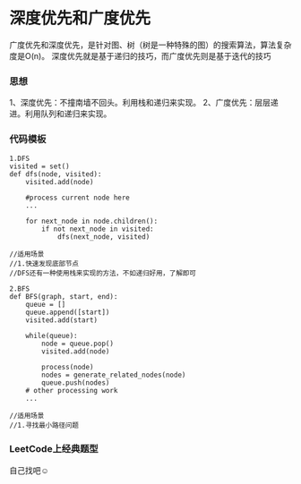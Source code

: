 # 深度优先和广度优先

广度优先和深度优先，是针对图、树（树是一种特殊的图）的搜索算法，算法复杂度是O(n)。
深度优先就是基于递归的技巧，而广度优先则是基于迭代的技巧

### 思想

1、深度优先：不撞南墙不回头。利用栈和递归来实现。
2、广度优先：层层递进。利用队列和递归来实现。

### 代码模板

    1.DFS
    visited = set()
    def dfs(node, visited):
        visited.add(node)

        #process current node here
        ...

        for next_node in node.children():
            if not next_node in visited:
                dfs(next_node, visited)

    //适用场景
    //1.快速发现底部节点
    //DFS还有一种使用栈来实现的方法，不如递归好用，了解即可

    2.BFS
    def BFS(graph, start, end):
        queue = []
        queue.append([start])
        visited.add(start)

        while(queue):
            node = queue.pop()
            visited.add(node)

            process(node)
            nodes = generate_related_nodes(node)
            queue.push(nodes)
        # other processing work
        ...

    //适用场景
    //1.寻找最小路径问题

### LeetCode上经典题型

自己找吧☺


